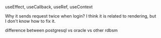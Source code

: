 useEffect,
useCallback,
useRef,
useContext

Why it sends request twice when login?
I think it is related to rendering, but I don't know how to fix it.

difference between postgresql vs oracle vs other rdbsm

